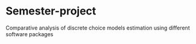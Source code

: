# Semester-project
Comparative analysis of discrete choice models estimation using different software packages
